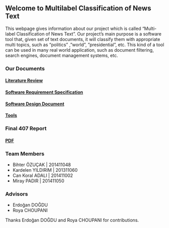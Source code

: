 ## Welcome to Multilabel Classification of News Text 


This webpage gives information about our project which is called “Multi-label Classification of News Text”.
Our project’s main purpose is a software tool that, given set of text documents, it will classify them with appropriate multi topics, such as “politics” ,”world”, ”presidential”,  etc. This kind of a tool can be used in many real world application, such as document filtering, search engines, document management systems, etc.  


### Our Documents
#### [Literature Review](https://github.com/CankayaUniversity/ceng-407-408-Multi-class-Classification-of-News-Text-1-/wiki/Literature-Review)
#### [Software Requirement Specification](https://github.com/CankayaUniversity/ceng-407-408-Multi-class-Classification-of-News-Text-1-/wiki/Software-Requirements-Specification-(SRS))
#### [Software Design Document](https://github.com/CankayaUniversity/ceng-407-408-Multi-class-Classification-of-News-Text-1-/wiki/Software-Design-Document)
#### [Tools](https://github.com/CankayaUniversity/ceng-407-408-Multi-class-Classification-of-News-Text-1-/wiki/Tools)

### Final 407 Report

#### [PDF]()

### Team Members
- Bihter ÖZUÇAK | 201411048
- Kardelen YILDIRIM | 201311060
- Can Koral ADALI | 201411002
- Miray PADIR | 201411050

### Advisors
- Erdoğan DOĞDU
- Roya CHOUPANI

Thanks Erdoğan DOĞDU and Roya CHOUPANI for contributions.

 
